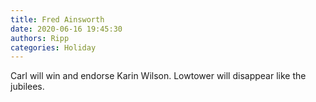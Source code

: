 ```yaml
---
title: Fred Ainsworth
date: 2020-06-16 19:45:30
authors: Ripp
categories: Holiday
---
```


 Carl will win and endorse Karin Wilson.
Lowtower will disappear like the jubilees.